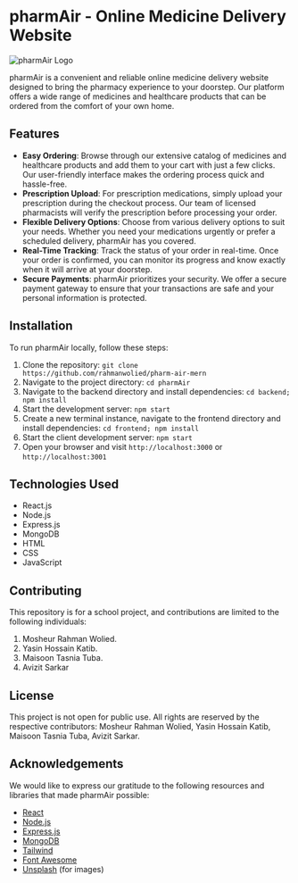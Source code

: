 # pharmAir - Online Medicine Delivery Website

![pharmAir Logo](logo.png)

pharmAir is a convenient and reliable online medicine delivery website designed to bring the pharmacy experience to your doorstep. Our platform offers a wide range of medicines and healthcare products that can be ordered from the comfort of your own home.

## Features

- **Easy Ordering**: Browse through our extensive catalog of medicines and healthcare products and add them to your cart with just a few clicks. Our user-friendly interface makes the ordering process quick and hassle-free.
- **Prescription Upload**: For prescription medications, simply upload your prescription during the checkout process. Our team of licensed pharmacists will verify the prescription before processing your order.
- **Flexible Delivery Options**: Choose from various delivery options to suit your needs. Whether you need your medications urgently or prefer a scheduled delivery, pharmAir has you covered.
- **Real-Time Tracking**: Track the status of your order in real-time. Once your order is confirmed, you can monitor its progress and know exactly when it will arrive at your doorstep.
- **Secure Payments**: pharmAir prioritizes your security. We offer a secure payment gateway to ensure that your transactions are safe and your personal information is protected.

## Installation

To run pharmAir locally, follow these steps:

1. Clone the repository: `git clone https://github.com/rahmanwolied/pharm-air-mern`
2. Navigate to the project directory: `cd pharmAir`
3. Navigate to the backend directory and install dependencies: `cd backend; npm install`
5. Start the development server: `npm start`
3. Create a new terminal instance, navigate to the frontend directory and install dependencies: `cd frontend; npm install`
5. Start the client development server: `npm start`
6. Open your browser and visit `http://localhost:3000` or `http://localhost:3001`

## Technologies Used

- React.js
- Node.js
- Express.js
- MongoDB
- HTML
- CSS
- JavaScript

## Contributing

This repository is for a school project, and contributions are limited to the following individuals:

1. Mosheur Rahman Wolied.
2. Yasin Hossain Katib.
3. Maisoon Tasnia Tuba.
4. Avizit Sarkar

## License

This project is not open for public use. All rights are reserved by the respective contributors: Mosheur Rahman Wolied, Yasin Hossain Katib, Maisoon Tasnia Tuba, Avizit Sarkar.

## Acknowledgements

We would like to express our gratitude to the following resources and libraries that made pharmAir possible:

- [React](https://reactjs.org/)
- [Node.js](https://nodejs.org/)
- [Express.js](https://expressjs.com/)
- [MongoDB](https://www.mongodb.com/)
- [Tailwind](https://tailwindcss.com/)
- [Font Awesome](https://fontawesome.com/)
- [Unsplash](https://unsplash.com/) (for images)
